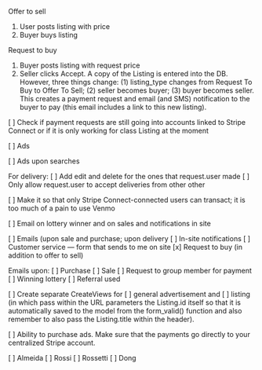 Offer to sell
1. User posts listing with price
2. Buyer buys listing

Request to buy
1. Buyer posts listing with request price
2. Seller clicks Accept. A copy of the Listing is entered into the DB. However, three things change: (1) listing_type changes from Request To Buy to Offer To Sell; (2) seller becomes buyer; (3) buyer becomes seller. This creates a payment request and email (and SMS) notification to the buyer to pay (this email includes a link to this new listing). 

[ ] Check if payment requests are still going into accounts linked to Stripe Connect or if it is only working for class Listing at the moment

[ ] Ads

[ ] Ads upon searches

For delivery:
[ ] Add edit and delete for the ones that request.user made
[ ] Only allow request.user to accept deliveries from other other 

[ ] Make it so that only Stripe Connect-connected users can transact; it is too much of a pain to use Venmo 

[ ] Email on lottery winner and on sales and notifications in site



[ ] Emails (upon sale and purchase; upon delivery
[ ] In-site notifications
[ ] Customer service — form that sends to me on site
[x] Request to buy (in addition to offer to sell)

Emails upon:
[ ] Purchase
[ ] Sale
[ ] Request to group member for payment
[ ] Winning lottery
[ ] Referral used

[ ] Create separate CreateViews for [ ] general advertisement and [ ] listing (in which pass within the URL parameters the Listing.id itself so that it is automatically saved to the model from the form_valid() function and also remember to also pass the Listing.title within the header).

[ ] Ability to purchase ads. Make sure that the payments go directly to your centralized Stripe account.

[ ] Almeida
[ ] Rossi
[ ] Rossetti
[ ] Dong




